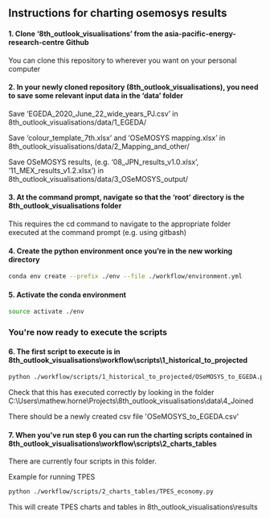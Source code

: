 ## Instructions for charting osemosys results

#### 1. Clone ‘8th_outlook_visualisations’ from the asia-pacific-energy-research-centre Github
You can clone this repository to wherever you want on your personal computer

#### 2. In your newly cloned repository (8th_outlook_visualisations), you need to save some relevant input data in the ‘data’ folder

Save ‘EGEDA_2020_June_22_wide_years_PJ.csv’ in 8th_outlook_visualisations/data/1_EGEDA/

Save ‘colour_template_7th.xlsx’ and ‘OSeMOSYS mapping.xlsx’ in 8th_outlook_visualisations/data/2_Mapping_and_other/

Save OSeMOSYS results, (e.g. ‘08_JPN_results_v1.0.xlsx’, ‘11_MEX_results_v1.2.xlsx’) in 8th_outlook_visualisations/data/3_OSeMOSYS_output/

#### 3. At the command prompt, navigate so that the ‘root’ directory is the 8th_outlook_visualisations folder
This requires the cd command to navigate to the appropriate folder executed at the command prompt (e.g. using gitbash)

#### 4. Create the python environment once you’re in the new working directory
```bash
conda env create --prefix ./env --file ./workflow/environment.yml 
```

#### 5. Activate the conda environment
```bash
source activate ./env
```

### You're now ready to execute the scripts

#### 6. The first script to execute is in 8th_outlook_visualisations\workflow\scripts\1_historical_to_projected

```bash
python ./workflow/scripts/1_historical_to_projected/OSeMOSYS_to_EGEDA.py
```

Check that this has executed correctly by looking in the folder C:\Users\mathew.horne\Projects\8th_outlook_visualisations\data\4_Joined

There should be a newly created csv file 'OSeMOSYS_to_EGEDA.csv'

#### 7. When you've run step 6 you can run the charting scripts contained in 8th_outlook_visualisations\workflow\scripts\2_charts_tables
There are currently four scripts in this folder. 

Example for running TPES
```bash
python ./workflow/scripts/2_charts_tables/TPES_economy.py
```
This will create TPES charts and tables in 8th_outlook_visualisations\results


